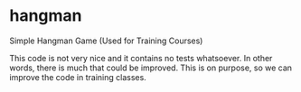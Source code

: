 hangman
=======

Simple Hangman Game (Used for Training Courses)

This code is not very nice and it contains no tests whatsoever. In other words, there is much that could be improved. This is on purpose, so we can improve the code in training classes.